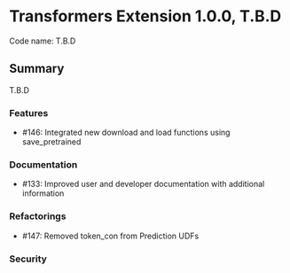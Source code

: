 # Transformers Extension 1.0.0, T.B.D

Code name: T.B.D


## Summary
T.B.D


### Features

- #146: Integrated new download and load functions using save_pretrained

### Documentation

- #133: Improved user and developer documentation with additional information

### Refactorings

- #147: Removed token_con from 
 Prediction UDFs


### Security 
